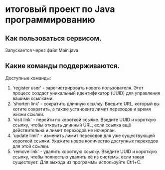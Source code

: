# итоговый проект по Java программированию

## Как пользоваться сервисом.
Запускается через файл Main.java

## Какие команды поддерживаются.
Доступные команды:
1. 'register user' - зарегистрировать нового пользователя. Этот процесс создаст уникальный идентификатор (UUID) для управления вашими ссылками.
2. 'shorten link' - сократить длинную ссылку. Введите URL, который вы хотите сократить, а также установите лимит переходов и время жизни ссылки.
3. 'visit link' - перейти по короткой ссылке. Введите UUID и короткую ссылку, чтобы открыть длинный URL, если ссылка ещё действительна и лимит переходов не исчерпан.
4. 'update limit' - изменить лимит переходов для уже существующей короткой ссылки. Укажите новое количество доступных переходов для этой ссылки.
5. 'remove link' - удалить короткую ссылку. Введите UUID и короткую ссылку, чтобы полностью удалить её из системы, если такая существует.
Для выхода из программы используйте Ctrl+C.